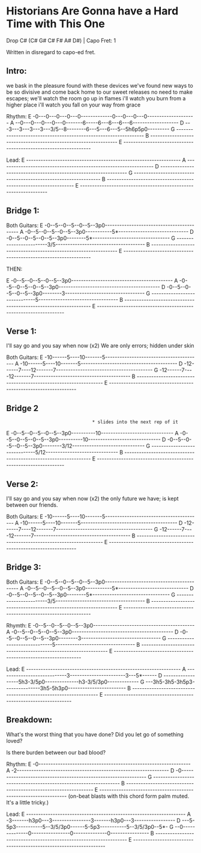 # Historians Are Gonna have a Hard Time with This One

Drop C# (C# G# C# F# A# D#) | Capo Fret: 1

Written in disregard to capo-ed fret. 

## Intro:

we bask in the pleasure found with these devices 
we've found new ways to be so divisive 
and come back home to our sweet releases 
no need to make escapes; we'll watch the room go up in flames 
i'll watch you burn from a higher place 
i'll watch you fall on your way from grace 

Rhythm:
E -0---0---0---0---0-------------0---0---0---0--------------------
A --0---0---0---0---0-------6-----6---6---6---6-------------------
D ---3---3---3---3---3/5--8--------6---5---6---5--5h6p5p0---------
G ----------------------------------------------------------------
B ----------------------------------------------------------------
E ----------------------------------------------------------------

Lead:
E ----------------------------------------------------------------
A ----------------------------------------------------------------
D ----------------------------------------------------------------
G ----------------------------------------------------------------
B ----------------------------------------------------------------
E ----------------------------------------------------------------

## Bridge 1:

Both Guitars:
E -0--5--0--5--0--5--3p0------------------------------------------
A -0--5--0--5--0--5--3p0-----------5*-----------------------------
D -0--5--0--5--0--5--3p0--------5*--------------------------------
G ------------------------3/5-------------------------------------
B ----------------------------------------------------------------
E ----------------------------------------------------------------

THEN:

E -0--5--0--5--0--5--3p0------------------------------------------
A -0--5--0--5--0--5--3p0------------------------------------------
D -0--5--0--5--0--5--3p0--------3---------------------------------
G ------------------------------5---------------------------------
B ----------------------------------------------------------------
E ----------------------------------------------------------------

## Verse 1:

I'll say go and you say when now (x2)
We are only errors; hidden under skin 

Both Guitars:
E -10------5----10-------5----------------------------------------
A -10------5----10-------5----------------------------------------
D -12------7----12-------7----------------------------------------
G -12------7----12-------7----------------------------------------
B ----------------------------------------------------------------
E ----------------------------------------------------------------

## Bridge 2

                                    * slides into the next rep of it
E -0--5--0--5--0--5--3p0----------10------------------------------
A -0--5--0--5--0--5--3p0----------10------------------------------
D -0--5--0--5--0--5--3p0--------3/12------------------------------
G ------------------------------5/12------------------------------
B ----------------------------------------------------------------
E ----------------------------------------------------------------


## Verse 2:

I'll say go and you say when now (x2)
the only future we have; is kept between our friends.

Both Guitars:
E -10------5----10-------5----------------------------------------
A -10------5----10-------5----------------------------------------
D -12------7----12-------7----------------------------------------
G -12------7----12-------7----------------------------------------
B ----------------------------------------------------------------
E ----------------------------------------------------------------


## Bridge 3:

Both Guitars:
E -0--5--0--5--0--5--3p0------------------------------------------
A -0--5--0--5--0--5--3p0-----------5*-----------------------------
D -0--5--0--5--0--5--3p0--------5*--------------------------------
G ------------------------3/5-------------------------------------
B ----------------------------------------------------------------
E ----------------------------------------------------------------


Rhymth:
E -0--5--0--5--0--5--3p0------------------------------------------
A -0--5--0--5--0--5--3p0------------------------------------------
D -0--5--0--5--0--5--3p0--------3---------------------------------
G ------------------------------5---------------------------------
B ----------------------------------------------------------------
E ----------------------------------------------------------------

Lead: 
E ----------------------------------------------------------------
A ----------------------------3-----------------------3---5*------
D ------------------5h3-3/5p0--------------h3-3/5/3p0-------------
G ---3h5-3h5-3h5p3---------------3h5-5h3p0------------------------
B ----------------------------------------------------------------
E ----------------------------------------------------------------



## Breakdown:

What's the worst thing that you have done?
Did you let go of something loved?

Is there burden between our bad blood? 

Rhythm:
E -0---------------------------------------------------------------
A -2---------------------------------------------------------------
D -0---------------------------------------------------------------
G ----------------------------------------------------------------
B ----------------------------------------------------------------
E ----------------------------------------------------------------
(on-beat blasts with this chord form palm muted. It's a little tricky.) 

Lead:
E ------------------------------------------------------------------
A -3-------h3p0---3----------------3-------h3p0---3-----------------
D ---5-5p3-----------5--3/5/3p0------5-5p3-----------5--3/5/3p0--5*-
G --0--------------0----------------0--------------0----------------
B ------------------------------------------------------------------
E ------------------------------------------------------------------
